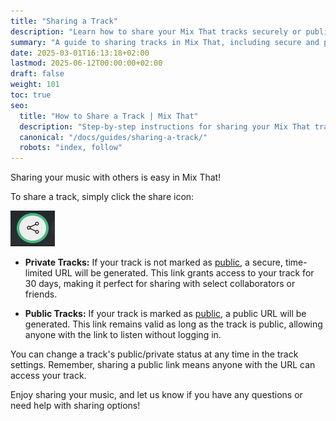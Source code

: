 ```yaml
---
title: "Sharing a Track"
description: "Learn how to share your Mix That tracks securely or publicly, and understand the difference between public and private sharing options."
summary: "A guide to sharing tracks in Mix That, including secure and public sharing options."
date: 2025-03-01T16:13:18+02:00
lastmod: 2025-06-12T00:00:00+02:00
draft: false
weight: 101
toc: true
seo:
  title: "How to Share a Track | Mix That"
  description: "Step-by-step instructions for sharing your Mix That tracks securely or publicly, with details on link expiration and access."
  canonical: "/docs/guides/sharing-a-track/"
  robots: "index, follow"
---
```


Sharing your music with others is easy in Mix That!

To share a track, simply click the share icon:

![share icon](./icon-share.png "share icon")

- **Private Tracks:** If your track is not marked as [public](/docs/guides/upload-tracks/#public-access--quality), a secure, time-limited URL will be generated. This link grants access to your track for 30 days, making it perfect for sharing with select collaborators or friends.

- **Public Tracks:** If your track is marked as [public](/docs/guides/upload-tracks/#public-access--quality), a public URL will be generated. This link remains valid as long as the track is public, allowing anyone with the link to listen without logging in.

You can change a track's public/private status at any time in the track settings. Remember, sharing a public link means anyone with the URL can access your track.

Enjoy sharing your music, and let us know if you have any questions or need help with sharing options!
